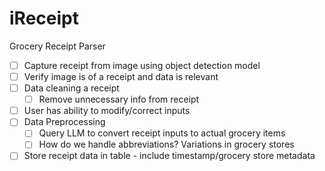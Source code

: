 # iReceipt
Grocery Receipt Parser


- [ ] Capture receipt from image using object detection model
- [ ] Verify image is of a receipt and data is relevant
- [ ] Data cleaning a receipt
  - [ ] Remove unnecessary info from receipt
- [ ] User has ability to modify/correct inputs
- [ ] Data Preprocessing
  - [ ] Query LLM to convert receipt inputs to actual grocery items
  - [ ] How do we handle abbreviations? Variations in grocery stores
- [ ] Store receipt data in table - include timestamp/grocery store metadata
